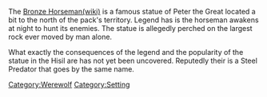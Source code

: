 The [Bronze
Horseman(wiki)](http://en.wikipedia.org/wiki/Bronze_Horseman) is a
famous statue of Peter the Great located a bit to the north of the
pack's territory. Legend has is the horseman awakens at night to hunt
its enemies. The statue is allegedly perched on the largest rock ever
moved by man alone.

What exactly the consequences of the legend and the popularity of the
statue in the Hisil are has not yet been uncovered. Reputedly their is a
Steel Predator that goes by the same name.

[Category:Werewolf](Category:Werewolf "wikilink")
[Category:Setting](Category:Setting "wikilink")